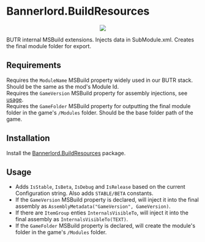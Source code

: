 # Bannerlord.BuildResources

<p align="center">
  <a href="https://www.nuget.org/packages/Bannerlord.BuildResources" alt="NuGet Bannerlord.BuildResources">
    <img src="https://img.shields.io/nuget/v/Bannerlord.BuildResources.svg?label=NuGet%20Bannerlord.BuildResources&colorB=blue" />
  </a>
</p>

BUTR internal MSBuild extensions. Injects data in SubModule.xml. Creates the final module folder for export.  

## Requirements
Requires the `ModuleName` MSBuild property widely used in our BUTR stack. Should be the same as the mod's Module Id.  
Requires the `GameVersion` MSBuild property for assembly injections, see [usage](#usage).  
Requires the `GameFolder` MSBuild property for outputting the final module folder in the game's `/Modules` folder. Should be the base folder path of the game.  

## Installation
Install the [Bannerlord.BuildResources](https://github.com/BUTR/Bannerlord.BuildResources) package.  

## Usage
* Adds `IsStable`, `IsBeta`, `IsDebug` and `IsRelease` based on the current Configuration string. Also adds `STABLE/BETA` constants.  
* If the `GameVersion` MSBuild property is declared, will inject it into the final assembly as `AssemblyMetadata("GameVersion", GameVersion)`.  
* If there are `ItemGroup` enties `InternalsVisibleTo`, will inject it into the final assembly as `InternalsVisibleTo(TEXT)`.  
* If the `GameFolder` MSBuild property is declared, will create the module's folder in the game's `/Modules` folder.  
